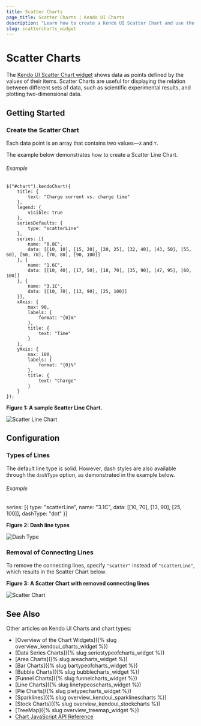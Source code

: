 ```yaml
---
title: Scatter Charts
page_title: Scatter Charts | Kendo UI Charts
description: "Learn how to create a Kendo UI Scatter Chart and use the different options it provides."
slug: scattercharts_widget
---
```


# Scatter Charts

The [Kendo UI Scatter Chart widget](http://demos.telerik.com/kendo-ui/scatter-charts/index) shows data as points defined by the values of their items. Scatter Charts are useful for displaying the relation between different sets of data, such as scientific experimental results, and plotting two-dimensional data.

## Getting Started

### Create the Scatter Chart

Each data point is an array that contains two values&mdash;`X` and `Y`.

The example below demonstrates how to create a Scatter Line Chart.

###### Example

    $("#chart").kendoChart({
        title: {
            text: "Charge current vs. charge time"
        },
        legend: {
            visible: true
        },
        seriesDefaults: {
            type: "scatterLine"
        },
        series: [{
            name: "0.8C",
            data: [[10, 10], [15, 20], [20, 25], [32, 40], [43, 50], [55, 60], [60, 70], [70, 80], [90, 100]]
        }, {
            name: "1.6C",
            data: [[10, 40], [17, 50], [18, 70], [35, 90], [47, 95], [60, 100]]
        }, {
            name: "3.1C",
            data: [[10, 70], [13, 90], [25, 100]]
        }],
        xAxis: {
            max: 90,
            labels: {
                format: "{0}m"
            },
            title: {
                text: "Time"
            }
        },
        yAxis: {
            max: 100,
            labels: {
                format: "{0}%"
            },
            title: {
                text: "Charge"
            }
        }
    });


**Figure 1: A sample Scatter Line Chart.**

 ![Scatter Line Chart](chart-scatter-line.png)

## Configuration

### Types of Lines

The default line type is solid. However, dash styles are also available through the `dashType` option, as demonstrated in the example below.

###### Example

  series: [{
      type: "scatterLine",
      name: "3.1C",
      data: [[10, 70], [13, 90], [25, 100]],
      dashType: "dot"
  }]

**Figure 2: Dash line types**

![Dash Type](chart-dash-types.png)

### Removal of Connecting Lines

To remove the connecting lines, specify `"scatter"` instead of `"scatterLine"`, which results in the Scatter Chart below.

**Figure 3: A Scatter Chart with removed connecting lines**

![Scatter Chart](chart-scatter.png)

## See Also

Other articles on Kendo UI Charts and chart types:

* [Overview of the Chart Widgets]({% slug overview_kendoui_charts_widget %})
* [Data Series Charts]({% slug seriestypeofcharts_widget %})
* [Area Charts]({% slug areacharts_widget %})
* [Bar Charts]({% slug bartypeofcharts_widget %})
* [Bubble Charts]({% slug bubblecharts_widget %})
* [Funnel Charts]({% slug funnelcharts_widget %})
* [Line Charts]({% slug linetypeoscharts_widget %})
* [Pie Charts]({% slug pietypecharts_widget %})
* [Sparklines]({% slug overview_kendoui_sparklinescharts %})
* [Stock Charts]({% slug overview_kendoui_stockcharts %})
* [TreeMap]({% slug overview_treemap_widget %})
* [Chart JavaScript API Reference](/api/javascript/dataviz/ui/chart)
